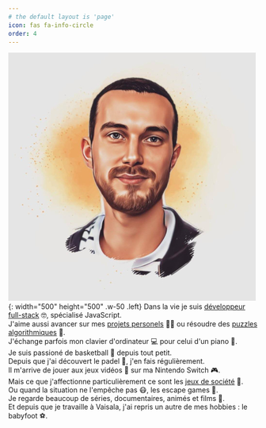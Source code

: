 ```yaml
---
# the default layout is 'page'
icon: fas fa-info-circle
order: 4
---
```


![me](/assets/img/me.jpg){: width="500" height="500" .w-50 .left}
Dans la vie je suis [développeur full-stack](https://www.linkedin.com/in/xavier-garnier-319b4766/) 🤓, spécialisé JavaScript.<br>
J'aime aussi avancer sur mes [projets personels](/categories/projet-personel/) 👨‍💻 ou résoudre des [puzzles algorithmiques](https://www.codingame.com/profile/8f0ae961a7ae8e9adec3c58cb56a4eea5230691) 🧠.<br>
J'échange parfois mon clavier d'ordinateur 💻 pour celui d'un piano 🎹.<br>
Je suis passioné de basketball 🏀 depuis tout petit.<br>
Depuis que j'ai découvert le padel 🎾, j'en fais régulièrement.<br>
Il m'arrive de jouer aux jeux vidéos 👾 sur ma Nintendo Switch 🎮.<br>
Mais ce que j'affectionne particulièrement ce sont les [jeux de société](/categories/jeux-de-société/) 🎲.<br>
Ou quand la situation ne l'empêche pas 😷, les escape games 🚪.<br>
Je regarde beaucoup de séries, documentaires, animés et films 🍿.<br>
Et depuis que je travaille à Vaisala, j'ai repris un autre de mes hobbies : le babyfoot ⚽.

